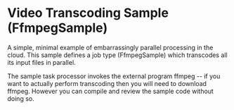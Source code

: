 Video Transcoding Sample (FfmpegSample)
=======================================

A simple, minimal example of embarrassingly parallel processing in
the cloud.  This sample defines a job type (FfmpegSample) which
transcodes all its input files in parallel.

The sample task processor invokes the external program ffmpeg --
if you want to actually perform transcoding then you will need to download
ffmpeg.  However you can compile and review the sample code without
doing so.
